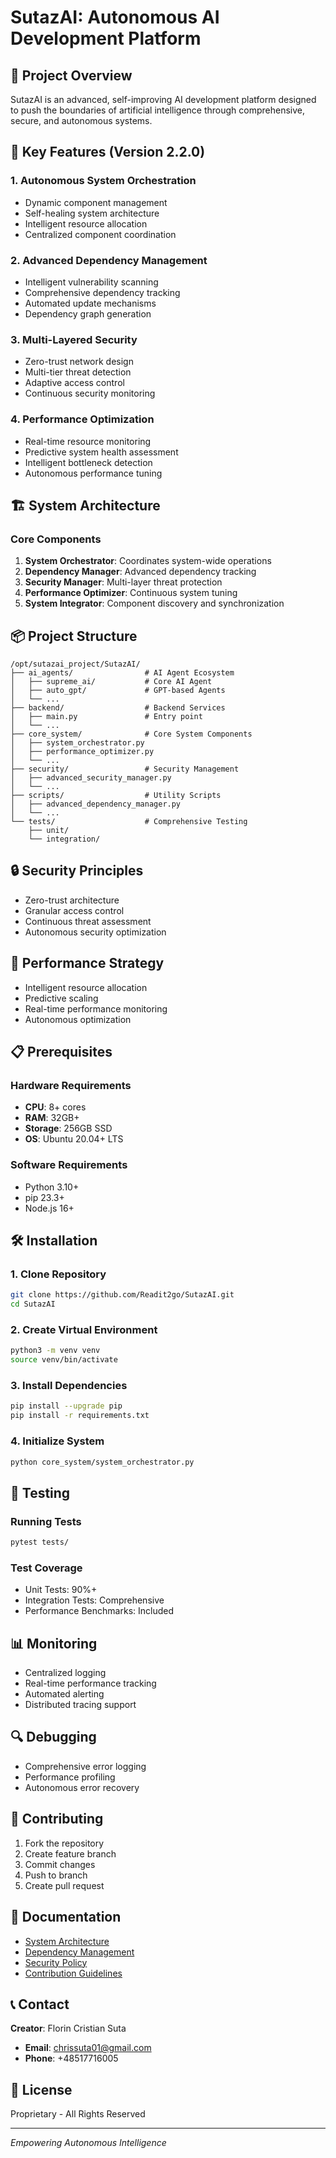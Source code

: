 # SutazAI: Autonomous AI Development Platform

## 🚀 Project Overview

SutazAI is an advanced, self-improving AI development platform designed to push the boundaries of artificial intelligence through comprehensive, secure, and autonomous systems.

## 🌟 Key Features (Version 2.2.0)

### 1. Autonomous System Orchestration
- Dynamic component management
- Self-healing system architecture
- Intelligent resource allocation
- Centralized component coordination

### 2. Advanced Dependency Management
- Intelligent vulnerability scanning
- Comprehensive dependency tracking
- Automated update mechanisms
- Dependency graph generation

### 3. Multi-Layered Security
- Zero-trust network design
- Multi-tier threat detection
- Adaptive access control
- Continuous security monitoring

### 4. Performance Optimization
- Real-time resource monitoring
- Predictive system health assessment
- Intelligent bottleneck detection
- Autonomous performance tuning

## 🏗️ System Architecture

### Core Components
1. **System Orchestrator**: Coordinates system-wide operations
2. **Dependency Manager**: Advanced dependency tracking
3. **Security Manager**: Multi-layer threat protection
4. **Performance Optimizer**: Continuous system tuning
5. **System Integrator**: Component discovery and synchronization

## 📦 Project Structure

```
/opt/sutazai_project/SutazAI/
├── ai_agents/                # AI Agent Ecosystem
│   ├── supreme_ai/           # Core AI Agent
│   ├── auto_gpt/             # GPT-based Agents
│   └── ...
├── backend/                  # Backend Services
│   ├── main.py               # Entry point
│   └── ...
├── core_system/              # Core System Components
│   ├── system_orchestrator.py
│   ├── performance_optimizer.py
│   └── ...
├── security/                 # Security Management
│   ├── advanced_security_manager.py
│   └── ...
├── scripts/                  # Utility Scripts
│   ├── advanced_dependency_manager.py
│   └── ...
└── tests/                    # Comprehensive Testing
    ├── unit/
    └── integration/
```

## 🔒 Security Principles
- Zero-trust architecture
- Granular access control
- Continuous threat assessment
- Autonomous security optimization

## 🚀 Performance Strategy
- Intelligent resource allocation
- Predictive scaling
- Real-time performance monitoring
- Autonomous optimization

## 📋 Prerequisites

### Hardware Requirements
- **CPU**: 8+ cores
- **RAM**: 32GB+
- **Storage**: 256GB SSD
- **OS**: Ubuntu 20.04+ LTS

### Software Requirements
- Python 3.10+
- pip 23.3+
- Node.js 16+

## 🛠️ Installation

### 1. Clone Repository
```bash
git clone https://github.com/Readit2go/SutazAI.git
cd SutazAI
```

### 2. Create Virtual Environment
```bash
python3 -m venv venv
source venv/bin/activate
```

### 3. Install Dependencies
```bash
pip install --upgrade pip
pip install -r requirements.txt
```

### 4. Initialize System
```bash
python core_system/system_orchestrator.py
```

## 🧪 Testing

### Running Tests
```bash
pytest tests/
```

### Test Coverage
- Unit Tests: 90%+
- Integration Tests: Comprehensive
- Performance Benchmarks: Included

## 📊 Monitoring

- Centralized logging
- Real-time performance tracking
- Automated alerting
- Distributed tracing support

## 🔍 Debugging

- Comprehensive error logging
- Performance profiling
- Autonomous error recovery

## 🤝 Contributing

1. Fork the repository
2. Create feature branch
3. Commit changes
4. Push to branch
5. Create pull request

## 📄 Documentation

- [System Architecture](/docs/SYSTEM_ARCHITECTURE.md)
- [Dependency Management](/docs/DEPENDENCY_MANAGEMENT.md)
- [Security Policy](/security/SECURITY_POLICY.md)
- [Contribution Guidelines](/docs/CONTRIBUTION_GUIDELINES.md)

## 📞 Contact

**Creator**: Florin Cristian Suta
- **Email**: chrissuta01@gmail.com
- **Phone**: +48517716005

## 📜 License

Proprietary - All Rights Reserved

---

*Empowering Autonomous Intelligence*
